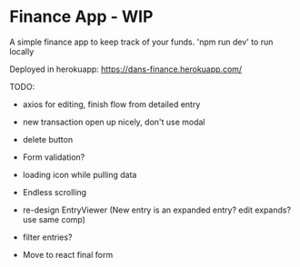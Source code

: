 # Finance App - WIP

A simple finance app to keep track of your funds.
'npm run dev' to run locally

Deployed in herokuapp: https://dans-finance.herokuapp.com/

TODO:

-   axios for editing, finish flow from detailed entry
-   new transaction open up nicely, don't use modal
-   delete button
-   Form validation?

-   loading icon while pulling data
-   Endless scrolling
-   re-design EntryViewer (New entry is an expanded entry? edit expands? use same comp)
-   filter entries?
-   Move to react final form
